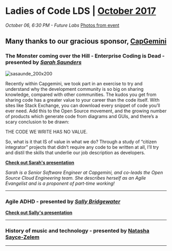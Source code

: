 # Ladies of Code LDS | [October 2017](https://www.meetup.com/Ladies-of-Code-Leeds/events/243365622/)

_October 06, 6:30 PM - Future Labs_ [Photos from event](https://www.dropbox.com/sh/pwc0how1n5kya1h/AABGnSXei687vPzAVZ6PGj45a?dl=0)

## Many thanks to our gracious sponsor, [CapGemini](https://www.capgemini.com/gb-en/)

### The Monster coming over the Hill - Enterprise Coding is Dead - presented by [_Sarah Saunders_](https://twitter.com/sasaunde)

![sasaunde_200x200](https://user-images.githubusercontent.com/1515961/35159109-16c69c8c-fd31-11e7-9021-e786fc71681f.jpg)

Recently within Capgemini, we took part in an exercise to try and understand why the development community is so big on sharing knowledge, compared with other communities. The kudos you get from sharing code has a greater value to your career than the code itself. With sites like Stack Exchange, you can download every snippet of code you’ll ever need. Add this to the Open Source movement, and the growing number of products which generate code from diagrams and GUIs, and there’s a scary conclusion to be drawn:

THE CODE WE WRITE HAS NO VALUE.

So, what is it that IS of value in what we do? Through a study of “citizen integrator” projects that didn’t require any code to be written at all, I’ll try and distil the skills that underlie our job description as developers.


[**Check out Sarah's presentation**](https://www.youtube.com/watch?v=h0xmbsHLqEc)


_Sarah is a Senior Software Engineer at Capgemini, and co-leads the Open Source Cloud Engineering team. She describes herself as an Agile Evangelist and is a proponent of part-time working!_


-----

### Agile ADHD - presented by [_Sally Bridgewater_](https://twitter.com/Salstar24)

[**Check out Sally's presentation**](https://drive.google.com/open?id=1FX3PS7Ijs8U5mIT3CzXOdCU1uSva0Cz3)


-----

### History of music and technology - presented by [Natasha Sayce-Zelem](https://twitter.com/unharmonic)


-----

